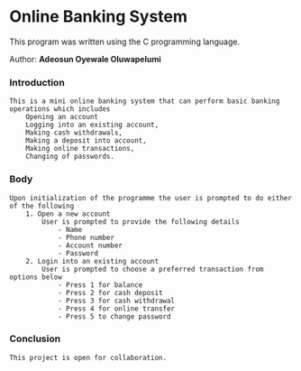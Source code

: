 

#  Online Banking System

This program was written using the C programming language.

Author: <strong>Adeosun Oyewale Oluwapelumi</strong>

### Introduction

    This is a mini online banking system that can perform basic banking operations which includes
        Opening an account
        Logging into an existing account,
        Making cash withdrawals,
        Making a deposit into account,
        Making online transactions,
        Changing of passwords.

### Body

    Upon initialization of the programme the user is prompted to do either of the following
        1. Open a new account
            User is prompted to provide the following details
                - Name
                - Phone number
                - Account number
                - Password
        2. Login into an existing account
            User is prompted to choose a preferred transaction from options below
                - Press 1 for balance
                - Press 2 for cash deposit
                - Press 3 for cash withdrawal
                - Press 4 for online transfer
                - Press 5 to change password

### Conclusion

    This project is open for collaboration.

